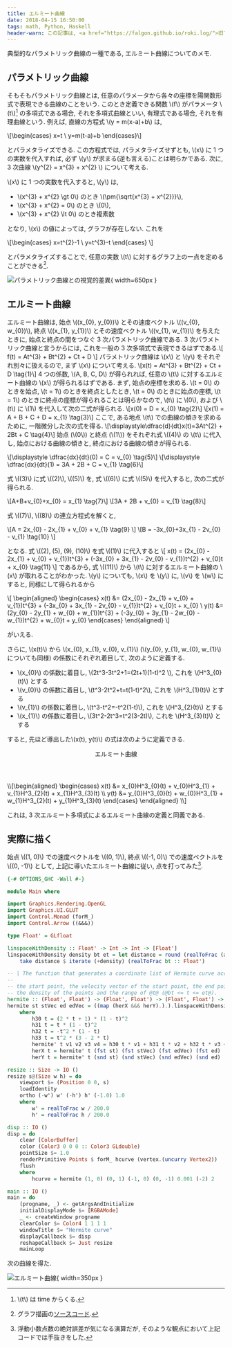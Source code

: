 ```yaml
---
title: エルミート曲線
date: 2018-04-15 16:50:00
tags: math, Python, Haskell
header-warn: この記事は, <a href="https://falgon.github.io/roki.log/">旧ブログ</a>から移植された記事です. よって, その内容として, <a href="https://falgon.github.io/roki.log/">旧ブログ</a>に依存した文脈が含まれている可能性があります. 予めご了承下さい.
---
```


典型的なパラメトリック曲線の一種である, エルミート曲線についてのメモ.

## パラメトリック曲線

そもそもパラメトリック曲線とは, 任意のパラメータから各々の座標を陽関数形式で表現できる曲線のことをいう. 
このとき定義できる関数 \\(f\\) がパラメータ \\(t\\)[^1] の多項式である場合, それを多項式曲線といい,
有理式である場合, それを有理曲線という. 例えば, 直線の方程式 \\(y = m(x-a)+b\\) は,

\\[\begin{cases}
x=t \\
y=m(t-a)+b
\end{cases}\\]

とパラメタライズできる. この方程式では, パラメタライズせずとも, \\(x\\) に 1 つの実数を代入すれば, 
必ず \\(y\\) が求まる(逆も言える)ことは明らかである.
次に, 3 次曲線 \\(y^{2} = x^{3} + x^{2} \\) について考える. 
<!--more-->
\\(x\\) に 1 つの実数を代入すると, \\(y\\) は,

* \\(x^{3} + x^{2} \gt 0\\) のとき \\(\pm{\sqrt{x^{3} + x^{2}}}\\), 
* \\(x^{3} + x^{2} = 0\\) のとき \\(0\\),
* \\(x^{3} + x^{2} \lt 0\\) のとき複素数

となり, \\(x\\) の値によっては, グラフが存在しない. これを 

\\[\begin{cases}
x=t^{2}-1 \\
y=t^{3}-t
\end{cases}
\\]

とパラメタライズすることで, 任意の実数 \\(t\\) に対するグラフ上の一点を定めることができる[^2].

![パラメトリック曲線との視覚的差異](./curves0.png "パラメトリック曲線との視覚的差異"){ width=650px }

## エルミート曲線

エルミート曲線は, 始点 \\((x_{0}, y_{0})\\) とその速度ベクトル \\((v_{0}, w_{0})\\), 
終点 \\((x_{1}, y_{1})\\) とその速度ベクトル \\((v_{1}, w_{1})\\) を与えたときに,
始点と終点の間をつなぐ 3 次パラメトリック曲線である. 3 次パラメトリック曲線と言うからには, 
これを一般の 3 次多項式で表現できるはずである.\\[ f(t) = At^{3} + Bt^{2} + Ct + D \\]
パラメトリック曲線は \\(x\\) と \\(y\\) をそれぞれ別々に扱えるので, 
まず \\(x\\) について考える. \\[x(t) = At^{3} + Bt^{2} + Ct + D \tag{1}\\]
4 つの係数, \\(A, B, C, D\\) が得られれば, 任意の \\(t\\) に対するエルミート曲線の \\(x\\) が得られるはずである.
まず, 始点の座標を求める. \\(t = 0\\) のときを始点, \\(t = 1\\) のときを終点としたとき, 
\\(t = 0\\) のときに始点の座標, \\(t = 1\\) のときに終点の座標が得られることは明らかなので, 
\\(t\\) に \\(0\\), および \\(t\\) に \\(1\\) を代入して次の二式が得られる.
\\[x(0) = D = x_{0} \tag{2}\\] \\[x(1) = A + B + C + D = x_{1} \tag{3}\\]
ここで, ある地点 \\(t\\) での曲線の傾きを求めるために, 一階微分した次の式を得る. 
\\[\displaystyle\dfrac{d}{dt}x(t)=3At^{2} + 2Bt + C \tag{4}\\] 
始点 (\\(0\\)) と終点 (\\(1\\)) をそれぞれ式 \\((4)\\) の \\(t\\) に代入し, 始点における曲線の傾きと, 
終点における曲線の傾きが得られる.

\\[\displaystyle \dfrac{dx}{dt}(0) = C = v_{0} \tag{5}\\] 
\\[\displaystyle \dfrac{dx}{dt}(1) = 3A + 2B + C = v_{1} \tag{6}\\] 

式 \\((3)\\) に式 \\((2)\\), \\((5)\\) を, 式 \\((6)\\) に式 \\((5)\\) を代入すると, 次の二式が得られる.

\\[A+B+v_{0}+x_{0} = x_{1} \tag{7}\\] 
\\[3A + 2B + v_{0} = v_{1} \tag{8}\\]

式 \\((7)\\), \\((8)\\) の連立方程式を解くと,

\\[A = 2x_{0} - 2x_{1} + v_{0} + v_{1} \tag{9} \\] \\[B = -3x_{0}+3x_{1} - 2v_{0} - v_{1} \tag{10} \\]

となる. 式 \\((2), (5), (9), (10)\\) を式 \\((1)\\) に代入すると
\\[
x(t) = (2x_{0} - 2x_{1} + v_{0} + v_{1})t^{3} + (-3x_{0} + 3x_{1} - 2v_{0} - v_{1})t^{2} + v_{0}t + x_{0} \tag{11}
\\]
であるから, 式 \\((11)\\) から \\(t\\) に対するエルミート曲線の \\(x\\) が取れることがわかった. 
\\(y\\) についても, \\(x\\) を \\(y\\) に, \\(v\\) を \\(w\\) にすると, 同様にして得られるから

\\[
\begin{aligned}
\begin{cases}
x(t) &= (2x_{0} - 2x_{1} + v_{0} + v_{1})t^{3} + (-3x_{0} + 3x_{1} - 2v_{0} - v_{1})t^{2} + v_{0}t + x_{0} \\
y(t) &= (2y_{0} - 2y_{1} + w_{0} + w_{1})t^{3} + (-3y_{0} + 3y_{1} - 2w_{0} - w_{1})t^{2} + w_{0}t + y_{0}
\end{cases}
\end{aligned}
\\]

がいえる. 

さらに, \\(x(t)\\) から \\(x_{0}, x_{1}, v_{0}, v_{1}\\)
(\\(y_{0}, y_{1}, w_{0}, w_{1}\\) についても同様) の係数にそれぞれ着目して, 次のように定義する.

* \\(x_{0}\\) の係数に着目し, \\(2t^3-3t^2+1=(2t+1)(1-t)^2 \\),  これを \\(H^3_{0}(t)\\) とする
* \\(v_{0}\\) の係数に着目し, \\(t^3-2t^2+t=t(1-t)^2\\), これを \\(H^3_{1}(t)\\) とする
* \\(v_{1}\\) の係数に着目し, \\(t^3-t^2=-t^2(1-t)\\), これを \\(H^3_{2}(t)\\) とする
* \\(x_{1}\\) の係数に着目し, \\(3t^2-2t^3=t^2(3-2t)\\), これを \\(H^3_{3}(t)\\) とする

すると, 先ほど導出した\\(x(t), y(t)\\) の式は次のように定義できる.

<div class="m-def">
<header class="m-def-title"><p><span id="hermite-curve">エルミート曲線</span></p></header>
<div class="m-def-content">
\\[\begin{aligned}
\begin{cases}
x(t) &= x_{0}H^3_{0}(t) + v_{0}H^3_{1} + v_{1}H^3_{2}(t) + x_{1}H^3_{3}(t) \\
y(t) &= y_{0}H^3_{0}(t) + w_{0}H^3_{1} + w_{1}H^3_{2}(t) + y_{1}H^3_{3}(t) 
\end{cases}
\end{aligned}
\\]
</div>
</div>

これは, 3 次エルミート多項式によるエルミート曲線の定義と同義である.

## 実際に描く

始点 \\((1, 0)\\) での速度ベクトルを \\((0, 1)\\), 終点 \\((-1, 0)\\) での速度ベクトルを \\((0, -1)\\) として,
上記に導いたエルミート曲線に従い, 点を打ってみた[^3]. 

```Haskell
{-# OPTIONS_GHC -Wall #-}

module Main where

import Graphics.Rendering.OpenGL 
import Graphics.UI.GLUT 
import Control.Monad (forM_)
import Control.Arrow ((&&&))

type Float' = GLfloat

linspaceWithDensity :: Float' -> Int -> Int -> [Float']
linspaceWithDensity density bt et = let distance = round (realToFrac (abs et + abs bt) / density) in 
    take distance $ iterate (+density) (realToFrac bt :: Float')

-- | The function that generates a coordinate list of Hermite curve according to
--
-- the start point, the velocity vector of the start point, the end point, the velocity vector of the end point,
-- the density of the points and the range of @t@ (@bt <= t <= et@).
hermite :: (Float', Float') -> (Float', Float') -> (Float', Float') -> (Float', Float') -> Float' -> Int -> Int -> [(Float', Float')]
hermite st stVec ed edVec = ((map (herX &&& herY).).).linspaceWithDensity
    where
        h30 t = (2 * t + 1) * (1 - t)^2
        h31 t = t * (1 - t)^2
        h32 t = -t^2 * (1 - t)
        h33 t = t^2 * (3 - 2 * t)
        hermite' t v1 v2 v3 v4 = h30 t * v1 + h31 t * v2 + h32 t * v3 + h33 t * v4
        herX t = hermite' t (fst st) (fst stVec) (fst edVec) (fst ed)
        herY t = hermite' t (snd st) (snd stVec) (snd edVec) (snd ed)

resize :: Size -> IO ()
resize s@(Size w h) = do
    viewport $= (Position 0 0, s)
    loadIdentity
    ortho (-w') w' (-h') h' (-1.0) 1.0
    where
        w' = realToFrac w / 200.0
        h' = realToFrac h / 200.0

disp :: IO ()
disp = do
    clear [ColorBuffer]
    color (Color3 0 0 0 :: Color3 GLdouble)
    pointSize $= 1.0
    renderPrimitive Points $ forM_ hcurve (vertex.(uncurry Vertex2))
    flush
    where
        hcurve = hermite (1, 0) (0, 1) (-1, 0) (0, -1) 0.001 (-2) 2

main :: IO ()
main = do
    (progname, _) <- getArgsAndInitialize
    initialDisplayMode $= [RGBAMode]
    _ <- createWindow progname
    clearColor $= Color4 1 1 1 1
    windowTitle $= "Hermite curve"
    displayCallback $= disp
    reshapeCallback $= Just resize
    mainLoop
```

次の曲線を得た.

![エルミート曲線](./hshermiteCurve.png "エルミート曲線"){ width=350px }

[^1]: \\(t\\) は time からくる.
[^2]: グラフ描画の[ソースコード](https://gist.github.com/falgon/84614f9f8be752f8ada1f7d4379d00b1).
[^3]: 浮動小数点数の絶対誤差が気になる演算だが, そのような観点において上記コードでは手抜きをした.
